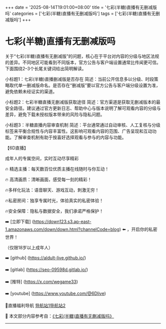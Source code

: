 +++
date = '2025-08-14T19:01:00+08:00'
title = '七彩(半糖)直播有无删减版吗'
categories = ['七彩(半糖)直播有无删减版吗']
tags = ['七彩(半糖)直播有无删减版吗']
+++

# 七彩(半糖)直播有无删减版吗

关于“七彩(半糖)直播有无删减版”的问题，核心在于平台对内容的分级与地区法规的差异。不同地区可能看到不同版本，官方公告与客户端设置通常比传闻更可信。下面围绕2–3个长尾关键词给出简明解读。

小标题1：七彩(半糖)直播删减版是否存在
简述：当前公开信息多以分级、时段策略取代单一删减版命名。是否存在“删减版”要以官方公告与客户端分级设置为准，避免依赖未经证实的渠道。

小标题2：七彩半糖直播无删减版获取途径
简述：官方渠道是获取无删减版本的最安全路径。建议通过官方更新日志、帮助中心与版本说明了解可观看内容的分级与差异，避免下载未授权版本带来的风险与隐私问题。

小标题3：半糖直播内容审查机制
简述：平台通常通过自动审核、人工复核与分级标签来平衡合规性与内容丰富性。这影响可观看内容的范围、广告呈现和互动功能。了解审查机制有助于按喜好选择观看与参与的内容与功能。

【6D直播】

 成年人的专属空间，实时互动尽享精彩

🔥 精选主播：每天数百位优质主播在线随时与你互动！

🔥 高清画质：清晰画面，感受每一刻的精彩！

🔥多样化玩法：语音聊天、游戏互动，刺激无穷！

🔥私密房间：独享专属时光，体验真实的私密体验！

🔥安全保障：隐私与数据安全，我们承诺严格保护！

➡️ [立即下载] (https://down123.s3.ap-east-1.amazonaws.com/down/down.html?channelCode=blog) ⬅️ ，开启你的私密世界！

 （仅限18岁以上成年人）

➡️ [github] (https://aldult-live.github.io/)

➡️ [gitlab] (https://seo-09598d.gitlab.io/)

➡️ [推特] (https://x.com/wegame33)

➡️ [youtube] (https://www.youtube.com/@6Dlive)

🔞直播福利导航   [导航站1](https://webstack-86085a.gitlab.io/)[导航站2](https://onlygit123-2.github.io/)


📘 本文部分内容参考自：[《七彩(半糖)直播有无删减版吗》](https://webstack-hugo-5.pages.dev/)

---
